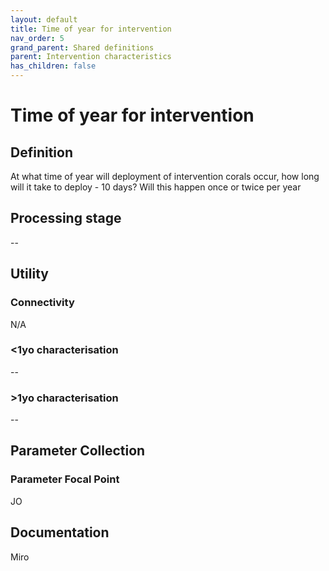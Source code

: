 ```yaml
---
layout: default
title: Time of year for intervention
nav_order: 5
grand_parent: Shared definitions
parent: Intervention characteristics
has_children: false
---
```


# Time of year for intervention
<!-- 
{: .no_toc .text-delta }
* TOC
{:toc} -->

## Definition

At what time of year will deployment of intervention corals occur, how long will it take to deploy - 10 days? Will this happen once or twice per year

## Processing stage

--

## Utility 
### Connectivity

N/A

### <1yo characterisation

--

### >1yo characterisation

--

## Parameter Collection
### Parameter Focal Point

JO

## Documentation

Miro